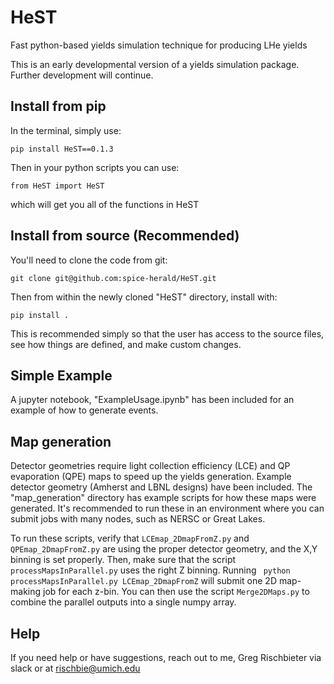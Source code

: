 # HeST
Fast python-based yields simulation technique for producing LHe yields

This is an early developmental version of a yields simulation package. Further development will continue. 

## Install from pip

In the terminal, simply use: 

`pip install HeST==0.1.3`

Then in your python scripts you can use: 

`from HeST import HeST`

which will get you all of the functions in HeST

## Install from source (Recommended)

You'll need to clone the code from git:

`git clone git@github.com:spice-herald/HeST.git`

Then from within the newly cloned "HeST" directory, install with:

`pip install .`

This is recommended simply so that the user has access to the source files, see how things are defined, and make custom changes. 

## Simple Example

A jupyter notebook, "ExampleUsage.ipynb" has been included for an example of how to generate events.

## Map generation

Detector geometries require light collection efficiency (LCE) and QP evaporation (QPE) maps to speed up the yields generation. 
Example detector geometry (Amherst and LBNL designs) have been included. The "map_generation" directory has example scripts
for how these maps were generated. It's recommended to run these in an environment where you can submit jobs with many nodes, such as 
NERSC or Great Lakes. 

To run these scripts, verify that `LCEmap_2DmapFromZ.py` and `QPEmap_2DmapFromZ.py` are using the proper detector geometry, and the X,Y binning is 
set properly. 
Then, make sure that the script `processMapsInParallel.py` uses the right Z binning. Running 
    ``` python processMapsInParallel.py LCEmap_2DmapFromZ```
will submit one 2D map-making job for each z-bin. You can then use the script `Merge2DMaps.py` to combine the parallel outputs into a single numpy array. 

## Help

If you need help or have suggestions, reach out to me, Greg Rischbieter via slack or at rischbie@umich.edu

